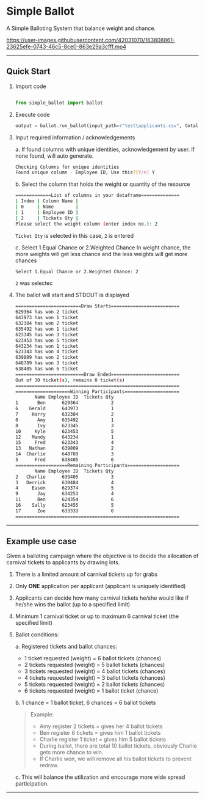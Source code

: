 # Simple Ballot
A Simple Balloting System that balance weight and chance.

https://user-images.githubusercontent.com/42031070/163808861-23625efe-0743-46c5-8ce0-863e29a3cfff.mp4

---

## Quick Start

1. Import code

   ```python

   from simple_ballot import ballot

   ```

2. Execute code

   ```python
   output = ballot.run_ballot(input_path=r"test\applicants.csv", total_resource=30)
   ```

3. Input required information / acknowledgements

   a. If found columns with unique identities, acknowledgement by user. If none found, will auto generate.

      ```bash
      Checking Columns for unique identities
      Found unique column - Employee ID, Use this?[Y/n] Y
      ```

   b. Select the column that holds the weight or quantity of the resource

      ```bash
      =============List of columns in your dataframe==============
      | Index | Column Name |
      | 0     | Name        |
      | 1     | Employee ID |
      | 2     | Tickets Qty |
      Please select the weight column (enter index no.): 2
      ```

      ``Ticket Qty`` is selected in this case, ``2`` is entered

   c. Select 1.Equal Chance or 2.Weighted Chance
      In weight chance, the more weights will get less chance and the less weights will get more chances

      ```bash
      Select 1.Equal Chance or 2.Weighted Chance: 2
      ```

      ``2`` was selectec

4. The ballot will start and STDOUT is displayed

   ```bash
   ========================Draw Starts=========================
   629364 has won 2 ticket
   643973 has won 1 ticket
   632384 has won 2 ticket
   635492 has won 1 ticket
   623345 has won 3 ticket
   623453 has won 5 ticket
   643234 has won 1 ticket
   623343 has won 4 ticket
   639809 has won 2 ticket
   648789 has won 3 ticket
   638405 has won 6 ticket
   =========================Draw Ended=========================
   Out of 30 ticket(s), remains 0 ticket(s)
   ============================================================
   ====================Winning Participants====================
          Name Employee ID  Tickets Qty
   1       Ben      629364            2
   6    Gerald      643973            1
   7     Harry      632384            2
   0       Amy      635492            1
   8       Ivy      623345            3
   10     Kyle      623453            5
   12    Mandy      643234            1
   15     Fred      623343            4
   13   Nathan      639809            2
   14  Charlie      648789            3
   5      Fred      638405            6
   ===================Remaining Participants===================
          Name Employee ID  Tickets Qty
   2   Charlie      639405            3
   3   Derrick      630484            4
   4     Eason      629374            5
   9       Jay      634253            4
   11      Ben      624354            6
   16    Sally      623455            5
   17      Zoe      633333            6
   ============================================================
   ```

---

## Example use case
Given a balloting campaign where the objective is to decide the allocation of carnival tickets to applicants by drawing lots.

1. There is a limited amount of carnival tickets up for grabs
2. Only **ONE** application per applicant (applicant is uniquely identified)
3. Applicants can decide how many carnival tickets he/she would like if he/she wins the ballot (up to a specified limit)
4. Minimum 1 carnival ticket or up to maximum 6 carnival ticket (the specified limit)
5. Ballot conditions:

   a. Registered tickets and ballot chances:
   
      - 1 ticket requested (weight) = 6 ballot tickets (chances)
      - 2 tickets requested (weight) = 5 ballot tickets (chances)
      - 3 tickets requested (weight) = 4 ballot tickets (chances)
      - 4 tickets requested (weight) = 3 ballot tickets (chances)
      - 5 tickets requested (weight) = 2 ballot tickets (chances)
      - 6 tickets requested (weight) = 1 ballot ticket (chance)
      
   b. 1 chance = 1 ballot ticket, 6 chances = 6 ballot tickets

      > Example:
      > - Amy register 2 tickets =  gives her 4 ballot tickets
      > - Ben register 6 tickets = gives him 1 ballot tickets
      > - Charlie register 1 ticket = gives him 5 ballot tickets
      > - During ballot, there are total 10 ballot tickets, obviously Charlie gets more chance to win.
      > - If Charlie won, we will remove all his ballot tickets to prevent redraw.

   c. This will balance the utilization and encourage more wide spread participation.

---
